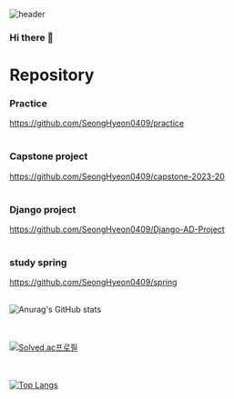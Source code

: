 

![header](https://capsule-render.vercel.app/api?type=soft&color=auto&height=300&section=header&text=SeongHyeon's%20GitHub&animation=fadeIn&fontSize=70)

### Hi there 👋

# Repository
### Practice<br>
https://github.com/SeongHyeon0409/practice<br><br>
### Capstone project<br>
https://github.com/SeongHyeon0409/capstone-2023-20<br><br>
### Django project<br>
https://github.com/SeongHyeon0409/Django-AD-Project<br><br>
### study spring<br>
https://github.com/SeongHyeon0409/spring<br><br>


![Anurag's GitHub stats](https://github-readme-stats.vercel.app/api?username=SeongHyeon0409&theme=default&show_icons=true)

<br><br>
  [![Solved.ac프로필](http://mazassumnida.wtf/api/v2/generate_badge?boj=t139754)](https://solved.ac/profile/t139754)

<br><br>
[![Top Langs](https://github-readme-stats.vercel.app/api/top-langs/?username=SeongHyeon0409&langs_count=8)](https://github.com/SeongHyeon0409/github-readme-stats)
